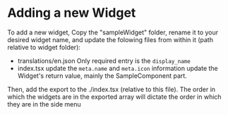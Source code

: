 # Adding a new Widget

To add a new widget, Copy the "sampleWidget" folder, rename it to your desired widget name, and update the folowing files from within it (path relative to widget folder):

-   translations/en.json
    Only required entry is the `display_name`
-   index.tsx
    update the `meta.name` and `meta.icon` information
    update the Widget's return value, mainly the SampleComponent part.

Then, add the export to the ./index.tsx (relative to this file). The order in which the widgets are in the exported array will dictate the order in which they are in the side menu
